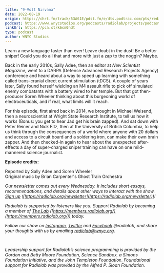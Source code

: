 ```yaml
---
title: "9-Volt Nirvana"
date: 2022-08-19
origin: https://chrt.fm/track/53A61E/pdst.fm/e/dts.podtrac.com/pts/redirect.mp3/waaa.wnyc.org/radiolab_podcast/radiolab_podcast081922_ninevolt.mp3?awCollectionId=15957&awEpisodeId=1241072
podcast: https://www.wnycstudios.org/podcasts/radiolab/projects/podcasts
linkUrl: https://pca.st/k6sm0hdt
type: podcast
author: WNYC Studios
---
```


Learn a new language faster than ever! Leave doubt in the dust! Be a better sniper! Could you do all that and more with just a zap to the noggin? Maybe.

Back in the early 2010s, Sally Adee, then an editor at _New Scientist Magazine_, went to a DARPA (Defense Advanced Research Projects Agency) conference and heard about a way to speed up learning with something called trans-cranial direct current stimulation (tDCS). A couple of years later, Sally found herself wielding an M4 assault rifle to pick off simulated enemy combatants with a battery wired to her temple. But that got then-producer Soren Wheeler thinking about this burgeoning world of electroceuticals, and if real, what limits will it reach.

For this episode, first aired back in 2014, we brought in Michael Weisend, then a neuroscientist at Wright State Research Institute, to tell us how it works (Bonus: you get to hear Jad get his brain zapped). And sat down with Peter Reiner and Nick Fitz, then at the University of British Columbia, to help us think through the consequences of a world where anyone with 20 dollars and access to a circuit board and a soldering iron, can make their own brain zapper. And then checked-in again to hear about the unexpected after-effects a day of super-charged sniper training can have on one mild-mannered science journalist.

**Episode credits:**

Reported by Sally Adee and Soren Wheeler  
Original music by Brian Carpenter's Ghost Train Orchestra

_Our newsletter comes out every Wednesday. It includes short essays, recommendations, and details about other ways to interact with the show._ [_Sign up_](https://radiolab.org/newsletter) _([https://radiolab.org/newsletter](https://radiolab.org/newsletter))!_

_Radiolab is supported by listeners like you. Support Radiolab by becoming a member of_ [_The Lab_](http://members.radiolab.org) _([https://members.radiolab.org/](https://members.radiolab.org/)) today._  
  
_Follow our show on_ [_Instagram_](http://instagram.com/radiolab)_,_ [_Twitter_](http://twitter.com/radiolab) _and_ [_Facebook_](http://facebook.com/radiolab) _@radiolab, and share your thoughts with us by emailing_ [_radiolab@wnyc.org_](mailto:radiolab@wnyc.org)_._

&nbsp;

_Leadership support for Radiolab’s science programming is provided by the Gordon and Betty Moore Foundation, Science Sandbox, a Simons Foundation Initiative, and the John Templeton Foundation. Foundational support for Radiolab was provided by the Alfred P. Sloan Foundation._

_&nbsp;_

